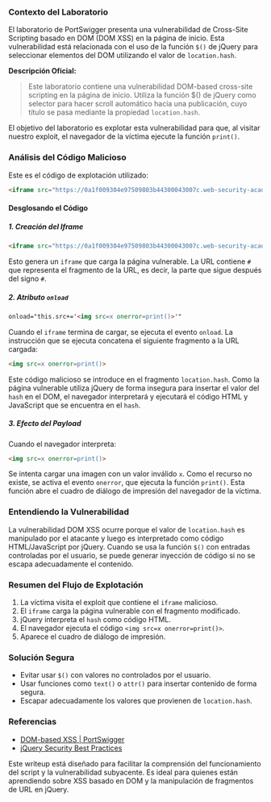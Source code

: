 ### Contexto del Laboratorio

El laboratorio de PortSwigger presenta una vulnerabilidad de Cross-Site Scripting basado en DOM (DOM XSS) en la página de inicio. Esta vulnerabilidad está relacionada con el uso de la función `$()` de jQuery para seleccionar elementos del DOM utilizando el valor de `location.hash`.

**Descripción Oficial:**

> Este laboratorio contiene una vulnerabilidad DOM-based cross-site scripting en la página de inicio. Utiliza la función $() de jQuery como selector para hacer scroll automático hacia una publicación, cuyo título se pasa mediante la propiedad `location.hash`.

El objetivo del laboratorio es explotar esta vulnerabilidad para que, al visitar nuestro exploit, el navegador de la víctima ejecute la función `print()`.

### Análisis del Código Malicioso

Este es el código de explotación utilizado:

```html
<iframe src="https://0a1f009304e97509803b44300043007c.web-security-academy.net/#" onload="this.src+='<img src=x onerror=print()>'"></iframe>
```

#### Desglosando el Código

##### 1. Creación del Iframe

```html
<iframe src="https://0a1f009304e97509803b44300043007c.web-security-academy.net/#" ...>
```

Esto genera un `iframe` que carga la página vulnerable. La URL contiene `#` que representa el fragmento de la URL, es decir, la parte que sigue después del signo `#`.

##### 2. Atributo `onload`

```html
onload="this.src+='<img src=x onerror=print()>'"
```

Cuando el `iframe` termina de cargar, se ejecuta el evento `onload`. La instrucción que se ejecuta concatena el siguiente fragmento a la URL cargada:

```html
<img src=x onerror=print()>
```

Este código malicioso se introduce en el fragmento `location.hash`. Como la página vulnerable utiliza jQuery de forma insegura para insertar el valor del `hash` en el DOM, el navegador interpretará y ejecutará el código HTML y JavaScript que se encuentra en el `hash`.

##### 3. Efecto del Payload

Cuando el navegador interpreta:

```html
<img src=x onerror=print()>
```

Se intenta cargar una imagen con un valor inválido `x`. Como el recurso no existe, se activa el evento `onerror`, que ejecuta la función `print()`. Esta función abre el cuadro de diálogo de impresión del navegador de la víctima.

### Entendiendo la Vulnerabilidad

La vulnerabilidad DOM XSS ocurre porque el valor de `location.hash` es manipulado por el atacante y luego es interpretado como código HTML/JavaScript por jQuery. Cuando se usa la función `$()` con entradas controladas por el usuario, se puede generar inyección de código si no se escapa adecuadamente el contenido.

### Resumen del Flujo de Explotación

1. La víctima visita el exploit que contiene el `iframe` malicioso.
2. El `iframe` carga la página vulnerable con el fragmento modificado.
3. jQuery interpreta el `hash` como código HTML.
4. El navegador ejecuta el código `<img src=x onerror=print()>`.
5. Aparece el cuadro de diálogo de impresión.

### Solución Segura

- Evitar usar `$()` con valores no controlados por el usuario.
- Usar funciones como `text()` o `attr()` para insertar contenido de forma segura.
- Escapar adecuadamente los valores que provienen de `location.hash`.

### Referencias

- [DOM-based XSS | PortSwigger](https://portswigger.net/web-security/dom-based)
- [jQuery Security Best Practices](https://learn.jquery.com/security/)

Este writeup está diseñado para facilitar la comprensión del funcionamiento del script y la vulnerabilidad subyacente. Es ideal para quienes están aprendiendo sobre XSS basado en DOM y la manipulación de fragmentos de URL en jQuery.